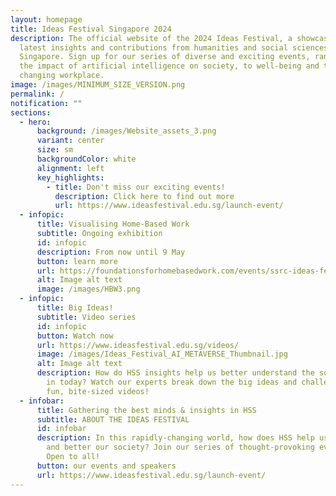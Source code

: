 ```yaml
---
layout: homepage
title: Ideas Festival Singapore 2024
description: The official website of the 2024 Ideas Festival, a showcase of the
  latest insights and contributions from humanities and social sciences (HSS) in
  Singapore. Sign up for our series of diverse and exciting events, ranging from
  the impact of artificial intelligence on society, to well-being and the
  changing workplace.
image: /images/MINIMUM_SIZE_VERSION.png
permalink: /
notification: ""
sections:
  - hero:
      background: /images/Website_assets_3.png
      variant: center
      size: sm
      backgroundColor: white
      alignment: left
      key_highlights:
        - title: Don't miss our exciting events!
          description: Click here to find out more
          url: https://www.ideasfestival.edu.sg/launch-event/
  - infopic:
      title: Visualising Home-Based Work
      subtitle: Ongoing exhibition
      id: infopic
      description: From now until 9 May
      button: learn more
      url: https://foundationsforhomebasedwork.com/events/ssrc-ideas-festival-2024-visualising-home-based-work
      alt: Image alt text
      image: /images/HBW3.png
  - infopic:
      title: Big Ideas!
      subtitle: Video series
      id: infopic
      button: Watch now
      url: https://www.ideasfestival.edu.sg/videos/
      image: /images/Ideas_Festival_AI_METAVERSE_Thumbnail.jpg
      alt: Image alt text
      description: How do HSS insights help us better understand the society we live
        in today? Watch our experts break down the big ideas and challenges in
        fun, bite-sized videos!
  - infobar:
      title: Gathering the best minds & insights in HSS
      subtitle: ABOUT THE IDEAS FESTIVAL
      id: infobar
      description: In this rapidly-changing world, how does HSS help us to understand
        and better our society? Join our series of thought-provoking events.
        Open to all!
      button: our events and speakers
      url: https://www.ideasfestival.edu.sg/launch-event/
---
```

